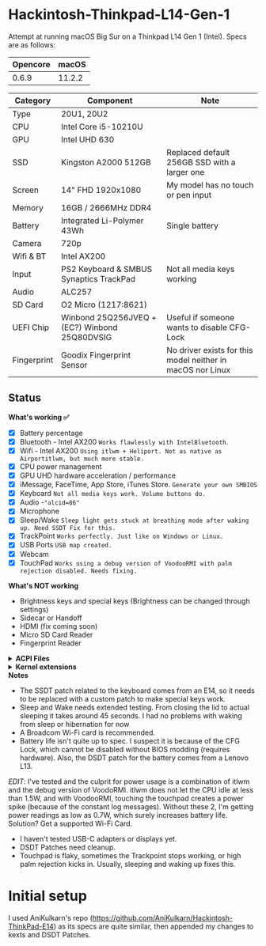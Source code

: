 # Hackintosh-Thinkpad-L14-Gen-1

Attempt at running macOS Big Sur on a Thinkpad L14 Gen 1 (Intel). Specs are as follows:

| Opencore |  macOS |
| ---------| ------ |
| 0.6.9    | 11.2.2 |


| Category    | Component                                            | Note                                                         |
| ----------- | ---------------------------------------------------- | ------------------------------------------------------------ |
| Type        | 20U1, 20U2                                           |                                                              |
| CPU         | Intel Core i5-10210U                                 |                                                              |
| GPU         | Intel UHD 630                                        |                                                              |
| SSD         | Kingston A2000 512GB                                 | Replaced default 256GB SSD with a larger one                 |
| Screen      | 14" FHD 1920x1080                                    | My model has no touch or pen input                           |
| Memory      | 16GB / 2666MHz DDR4                                  |                                                              |
| Battery     | Integrated Li-Polymer 43Wh                           | Single battery                                               |
| Camera      | 720p                                                 |                                                              |
| Wifi & BT   | Intel AX200                                          |                                                              |
| Input       | PS2 Keyboard & SMBUS Synaptics TrackPad              | Not all media keys working                                   |
| Audio       | ALC257                                               |                                                              |
| SD Card     | O2 Micro (1217:8621)                                 |                                                              |
| UEFI Chip   | Winbond 25Q256JVEQ + (EC?) Winbond 25Q80DVSIG        | Useful if someone wants to disable CFG-Lock                  |
| Fingerprint | Goodix Fingerprint Sensor                            | No driver exists for this model neither in macOS nor Linux   |

## Status

<summary><strong>What's working ✅</strong></summary>

- [x] Battery percentage
- [x] Bluetooth - Intel AX200 `Works flawlessly with IntelBluetooth`.
- [x] Wifi - Intel AX200  `Using itlwm + Heliport. Not as native as Airportitlwm, but much more stable.`
- [x] CPU power management
- [x] GPU UHD hardware acceleration / performance 
- [x] iMessage, FaceTime, App Store, iTunes Store. `Generate your own SMBIOS`
- [x] Keyboard `Not all media keys work. Volume buttons do.`
- [x]  Audio -`"alcid=86"`
- [x] Microphone
- [x] Sleep/Wake `Sleep light gets stuck at breathing mode after waking up. Need SSDT Fix for this.`
- [x] TrackPoint  `Works perfectly. Just like on Windows or Linux.`
- [x] USB Ports `USB map created.`
- [x] Webcam
- [x] TouchPad `Works using a debug version of VoodooRMI with palm rejection disabled. Needs fixing.`

<summary><strong>What's NOT working</strong></summary>

- Brightness keys and special keys (Brightness can be changed through settings)
- Sidecar or Handoff
- HDMI (fix coming soon)
- Micro SD Card Reader
- Fingerprint Reader

<details>
<summary><strong>ACPI Files</strong></summary>
<br>

| Component                   |
| --------------------------- |
| SSDT-AWAC.aml               |
| SSDT-BAT.aml                |
| SSDT-EC-USBX-LAPTOP.aml     |
| SSDT-GPRW.aml               |
| SSDT-HPET.aml               |
| SSDT-Keyboard.aml           |
| SSDT-OCBAT1-lenovoPRO13.aml |
| SSDT-PLUG-DRTNIA.aml        |
| SSDT-PNLF-CFL.aml           |
| SSDT-RHUB.aml               |
| SSDT-Thinkpad_Clickpad.aml  |
| SSDT-XOSI                   |

</details>

<details>
<summary><strong>Kernel extensions</strong></summary>
<br>

| Kext                   | Version |
| :--------------------- | ------- |
| AppleALC               | 1.6.3   |
| BrightnessKeys         | 1.0.2   |
| CPUFriend              | 1.2.4   |
| ECEnabler              | 1.0.2   |
| IntelBluetoothFirmware | 1.1.2   |
| IntelBluetoothInjector | 1.1.2   |
| IntelMausi             | 1.0.7   |
| itlwm                  | 1.3.0   |
| Lilu                   | 1.5.5   |
| NVMeFix                | 1.0.9   |
| SMCBatteryManager      | 1.2.6   |
| SMCProcessor           | 1.2.6   |
| SMCSuperIO             | 1.2.6   |
| USBMap                 | N/A     |
| VirtualSMC             | 1.2.6   |
| VoodooPS2Controller    | 2.2.3   |
| VoodooSMBUS            | 3.0     |
| WhateverGreen          | 1.5.2   |

</details>


<summary><strong>Notes</strong></summary>

- The SSDT patch related to the keyboard comes from an E14, so it needs to be replaced with a custom patch to make special keys work.
- Sleep and Wake needs extended testing. From closing the lid to actual sleeping it takes around 45 seconds. I had no problems with waking from sleep or hibernation for now
- A Broadcom Wi-Fi card is recommended.
- Battery life isn't quite up to spec. I suspect it is because of the CFG Lock, which cannot be disabled without BIOS modding (requires hardware). Also, the DSDT patch for the battery comes from a Lenovo L13.

*EDIT*: I've tested and the culprit for power usage is a combination of itlwm and the debug version of VoodoRMI. itlwm does not let the CPU idle at less than 1.5W, and with VoodooRMI, touching the touchpad creates a power spike (because of the constant log messages). Without these 2, I'm getting power readings as low as 0.7W, which surely increases battery life. Solution? Get a supported Wi-Fi Card.

- I haven't tested USB-C adapters or displays yet.
- DSDT Patches need cleanup.
- Touchpad is flaky, sometimes the Trackpoint stops working, or high palm rejection kicks in. Usually, sleeping and waking up fixes this.

# Initial setup
I used AniKulkarn's repo (https://github.com/AniKulkarn/Hackintosh-ThinkPad-E14) as its specs are quite similar, then appended my changes to kexts and DSDT Patches.
